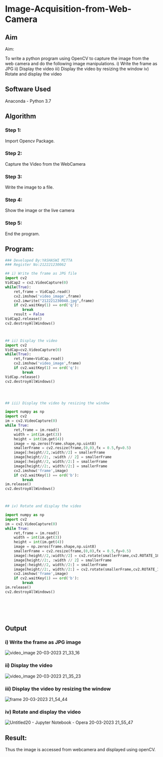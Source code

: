 # Image-Acquisition-from-Web-Camera
## Aim
 
Aim:
 
To write a python program using OpenCV to capture the image from the web camera and do the following image manipulations.
i) Write the frame as JPG 
ii) Display the video 
iii) Display the video by resizing the window
iv) Rotate and display the video

## Software Used
Anaconda - Python 3.7
## Algorithm
### Step 1:
Import Opencv Package.



### Step 2:
Capture the Video from the WebCamera

### Step 3:
Write the image to a file.

### Step 4:
Show the image or the live camera

### Step 5:
End the program.

## Program:
``` Python
### Developed By:YASHASWI MITTA
### Register No:212221230062

## i) Write the frame as JPG file
import cv2
VidCap2 = cv2.VideoCapture(0)
while(True):
    ret,frame = VidCap2.read()
    cv2.imshow('video_image',frame)
    cv2.imwrite("212221230048.jpg",frame)
    if cv2.waitKey(1) == ord('q'):
        break
    result = False
VidCap2.release()
cv2.destroyAllWindows()



## ii) Display the video
import cv2
VidCap=cv2.VideoCapture(0)
while(True):
    ret,frame=VidCap.read()
    cv2.imshow('video_image',frame)
    if cv2.waitKey(1) == ord('q'):
        break
VidCap.release()
cv2.destroyAllWindows()




## iii) Display the video by resizing the window

import numpy as np
import cv2
im = cv2.VideoCapture(0)
while True:
    ret,frame = im.read()
    width = int(im.get(3))
    height = int(im.get(4))
    image = np.zeros(frame.shape,np.uint8)
    smallerFrame = cv2.resize(frame,(0,0),fx = 0.5,fy=0.5)
    image[:height//2,:width//2] = smallerFrame
    image[height//2:, :width // 2] = smallerFrame
    image[:height//2, width//2:] = smallerFrame
    image[height//2:, width//2:] = smallerFrame
    cv2.imshow('frame',image)
    if cv2.waitKey(1) == ord('b'):
        break
im.release()
cv2.destroyAllWindows()



## iv) Rotate and display the video

import numpy as np
import cv2
im = cv2.VideoCapture(0)
while True:
    ret,frame = im.read()
    width = int(im.get(3))
    height = int(im.get(4))
    image = np.zeros(frame.shape,np.uint8)
    smallerFrame = cv2.resize(frame,(0,0),fx = 0.5,fy=0.5)
    image[:height//2,:width//2] = cv2.rotate(smallerFrame,cv2.ROTATE_180)
    image[height//2:, :width // 2] = smallerFrame
    image[:height//2, width//2:] = smallerFrame
    image[height//2:, width//2:] = cv2.rotate(smallerFrame,cv2.ROTATE_180)
    cv2.imshow('frame',image)
    if cv2.waitKey(1) == ord('b'):
        break
im.release()
cv2.destroyAllWindows()







```
## Output

### i) Write the frame as JPG image
![video_image 20-03-2023 21_33_16](https://user-images.githubusercontent.com/94619247/226406692-30dc6b86-12fa-489c-8149-e47dce27e427.png)


### ii) Display the video
![video_image 20-03-2023 21_35_23](https://user-images.githubusercontent.com/94619247/226406760-205e2818-c0d4-437c-aa4c-fd5dd8c9f765.png)


### iii) Display the video by resizing the window

![frame 20-03-2023 21_54_44](https://user-images.githubusercontent.com/94619247/226411532-cdab5479-e936-453f-8d29-c4d74e225774.png)


### iv) Rotate and display the video
![Untitled20 - Jupyter Notebook - Opera 20-03-2023 21_55_47](https://user-images.githubusercontent.com/94619247/226406899-6660f002-95d7-4a58-95d0-ba014717d455.png)





## Result:
Thus the image is accessed from webcamera and displayed using openCV.
